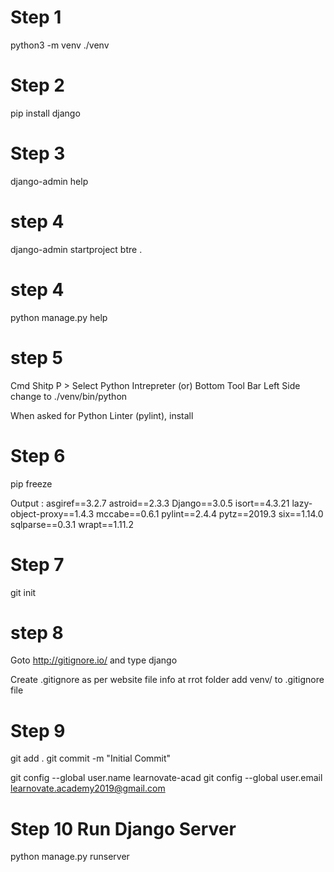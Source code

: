 # Step 1 
python3 -m venv ./venv

# Step 2
pip install django

# Step 3
django-admin help

# step 4
django-admin startproject btre .

# step 4
python manage.py help

# step 5

Cmd Shitp P > Select Python Intrepreter (or) Bottom Tool Bar Left Side change to ./venv/bin/python

When asked for Python Linter (pylint), install

# Step 6
pip freeze

Output :
asgiref==3.2.7
astroid==2.3.3
Django==3.0.5
isort==4.3.21
lazy-object-proxy==1.4.3
mccabe==0.6.1
pylint==2.4.4
pytz==2019.3
six==1.14.0
sqlparse==0.3.1
wrapt==1.11.2

# Step 7
git init

# step 8
Goto http://gitignore.io/ and type django

Create .gitignore as per website file info at rrot folder
add venv/ to .gitignore file

# Step 9
git add .
git commit -m "Initial Commit"

git config --global user.name learnovate-acad
git config --global user.email learnovate.academy2019@gmail.com

# Step 10 Run Django Server

python manage.py runserver







